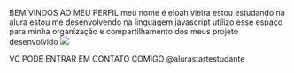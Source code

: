 BEM VINDOS AO MEU PERFIL
meu nome é eloah vieira
estou estudando na alura
estou me desenvolvendo na linguagem javascript
utilizo esse espaço para minha organização e compartilhamento dos meus projeto desenvolvido
![](link)

VC PODE ENTRAR EM CONTATO COMIGO
@alurastartestudante
